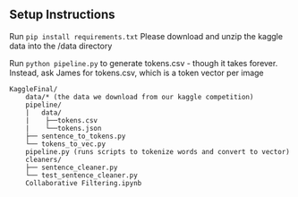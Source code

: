 ## Setup Instructions
Run ```pip install requirements.txt```
Please download and unzip the kaggle data into the /data directory

Run ```python pipeline.py``` to generate tokens.csv - though it takes forever.
Instead, ask James for tokens.csv, which is a token vector per image
```
KaggleFinal/
    data/* (the data we download from our kaggle competition)
    pipeline/
    |   data/
    |    ├──tokens.csv
    |    └──tokens.json
    ├── sentence_to_tokens.py
    └── tokens_to_vec.py
    pipeline.py (runs scripts to tokenize words and convert to vector)
    cleaners/
    ├── sentence_cleaner.py
    └── test_sentence_cleaner.py
    Collaborative Filtering.ipynb
```
 
